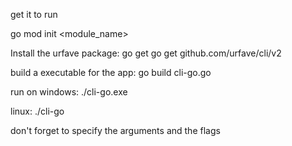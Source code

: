 get it to run

go mod init <module_name>

Install the urfave package: 
go get go get github.com/urfave/cli/v2

build a executable for the app:
go build cli-go.go

run on windows:
./cli-go.exe 

linux: 
./cli-go

don't forget to specify the arguments and the flags
 
